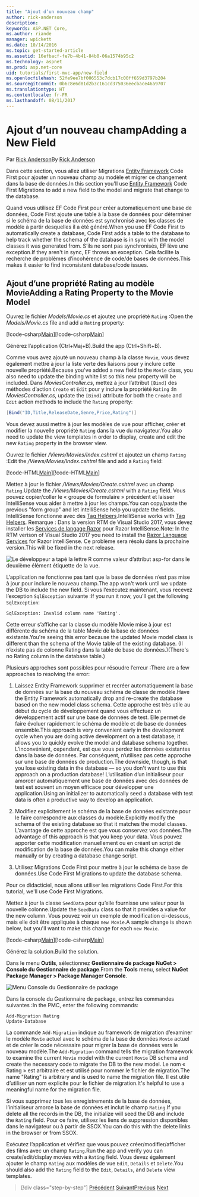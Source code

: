 ```yaml
---
title: "Ajout d’un nouveau champ"
author: rick-anderson
description: 
keywords: ASP.NET Core,
ms.author: riande
manager: wpickett
ms.date: 10/14/2016
ms.topic: get-started-article
ms.assetid: 16efbacf-fe7b-4b41-84b0-06a1574b95c2
ms.technology: aspnet
ms.prod: asp.net-core
uid: tutorials/first-mvc-app/new-field
ms.openlocfilehash: 52fe9ee7bf006553c7dcb17c00ff659d3797b204
ms.sourcegitcommit: 0b6c8e6d81d2b3c161cd375036eecbace46a9707
ms.translationtype: HT
ms.contentlocale: fr-FR
ms.lasthandoff: 08/11/2017
---
```

# <a name="adding-a-new-field"></a><span data-ttu-id="6379d-103">Ajout d’un nouveau champ</span><span class="sxs-lookup"><span data-stu-id="6379d-103">Adding a New Field</span></span>

<span data-ttu-id="6379d-104">Par [Rick Anderson](https://twitter.com/RickAndMSFT)</span><span class="sxs-lookup"><span data-stu-id="6379d-104">By [Rick Anderson](https://twitter.com/RickAndMSFT)</span></span>

<span data-ttu-id="6379d-105">Dans cette section, vous allez utiliser Migrations [Entity Framework](http://docs.efproject.net/en/latest/platforms/aspnetcore/new-db.html) Code First pour ajouter un nouveau champ au modèle et migrer ce changement dans la base de données.</span><span class="sxs-lookup"><span data-stu-id="6379d-105">In this section you'll use [Entity Framework](http://docs.efproject.net/en/latest/platforms/aspnetcore/new-db.html) Code First Migrations to add a new field to the model and migrate that change to the database.</span></span>

<span data-ttu-id="6379d-106">Quand vous utilisez EF Code First pour créer automatiquement une base de données, Code First ajoute une table à la base de données pour déterminer si le schéma de la base de données est synchronisé avec les classes de modèle à partir desquelles il a été généré.</span><span class="sxs-lookup"><span data-stu-id="6379d-106">When you use EF Code First to automatically create a database, Code First adds a table to the database to help track whether the schema of the database is in sync with the model classes it was generated from.</span></span> <span data-ttu-id="6379d-107">S’ils ne sont pas synchronisés, EF lève une exception.</span><span class="sxs-lookup"><span data-stu-id="6379d-107">If they aren't in sync, EF throws an exception.</span></span> <span data-ttu-id="6379d-108">Cela facilite la recherche de problèmes d’incohérence de code/de bases de données.</span><span class="sxs-lookup"><span data-stu-id="6379d-108">This makes it easier to find inconsistent database/code issues.</span></span>

## <a name="adding-a-rating-property-to-the-movie-model"></a><span data-ttu-id="6379d-109">Ajout d’une propriété Rating au modèle Movie</span><span class="sxs-lookup"><span data-stu-id="6379d-109">Adding a Rating Property to the Movie Model</span></span>

<span data-ttu-id="6379d-110">Ouvrez le fichier *Models/Movie.cs* et ajoutez une propriété `Rating` :</span><span class="sxs-lookup"><span data-stu-id="6379d-110">Open the *Models/Movie.cs* file and add a `Rating` property:</span></span>

<span data-ttu-id="6379d-111">[!code-csharp[Main](start-mvc/sample/MvcMovie/Models/MovieDateRating.cs?highlight=11&range=7-18)]</span><span class="sxs-lookup"><span data-stu-id="6379d-111">[!code-csharp[Main](start-mvc/sample/MvcMovie/Models/MovieDateRating.cs?highlight=11&range=7-18)]</span></span>

<span data-ttu-id="6379d-112">Générez l’application (Ctrl+Maj+B).</span><span class="sxs-lookup"><span data-stu-id="6379d-112">Build the app (Ctrl+Shift+B).</span></span>

<span data-ttu-id="6379d-113">Comme vous avez ajouté un nouveau champ à la classe `Movie`, vous devez également mettre à jour la liste verte des liaisons pour y inclure cette nouvelle propriété.</span><span class="sxs-lookup"><span data-stu-id="6379d-113">Because you've added a new field to the `Movie` class, you also need to update the binding white list so this new property will be included.</span></span> <span data-ttu-id="6379d-114">Dans *MoviesController.cs*, mettez à jour l’attribut `[Bind]` des méthodes d’action `Create` et `Edit` pour y inclure la propriété `Rating` :</span><span class="sxs-lookup"><span data-stu-id="6379d-114">In *MoviesController.cs*, update the `[Bind]` attribute for both the `Create` and `Edit` action methods to include the `Rating` property:</span></span>

```csharp
[Bind("ID,Title,ReleaseDate,Genre,Price,Rating")]
   ```

<span data-ttu-id="6379d-115">Vous devez aussi mettre à jour les modèles de vue pour afficher, créer et modifier la nouvelle propriété `Rating` dans la vue du navigateur.</span><span class="sxs-lookup"><span data-stu-id="6379d-115">You also need to update the view templates in order to display, create and edit the new `Rating` property in the browser view.</span></span>

<span data-ttu-id="6379d-116">Ouvrez le fichier */Views/Movies/Index.cshtml* et ajoutez un champ `Rating` :</span><span class="sxs-lookup"><span data-stu-id="6379d-116">Edit the */Views/Movies/Index.cshtml* file and add a `Rating` field:</span></span>

<span data-ttu-id="6379d-117">[!code-HTML[Main](start-mvc/sample/MvcMovie/Views/Movies/IndexGenreRating.cshtml?highlight=17,39&range=24-64)]</span><span class="sxs-lookup"><span data-stu-id="6379d-117">[!code-HTML[Main](start-mvc/sample/MvcMovie/Views/Movies/IndexGenreRating.cshtml?highlight=17,39&range=24-64)]</span></span>

<span data-ttu-id="6379d-118">Mettez à jour le fichier */Views/Movies/Create.cshtml* avec un champ `Rating`.</span><span class="sxs-lookup"><span data-stu-id="6379d-118">Update the */Views/Movies/Create.cshtml* with a `Rating` field.</span></span> <span data-ttu-id="6379d-119">Vous pouvez copier/coller le « groupe de formulaire » précédent et laisser IntelliSense vous aider à mettre à jour les champs.</span><span class="sxs-lookup"><span data-stu-id="6379d-119">You can copy/paste the previous "form group" and let intelliSense help you update the fields.</span></span> <span data-ttu-id="6379d-120">IntelliSense fonctionne avec des [Tag Helpers](xref:mvc/views/tag-helpers/intro).</span><span class="sxs-lookup"><span data-stu-id="6379d-120">IntelliSense works with [Tag Helpers](xref:mvc/views/tag-helpers/intro).</span></span> <span data-ttu-id="6379d-121">Remarque : Dans la version RTM de Visual Studio 2017, vous devez installer les [Services de langage Razor](https://marketplace.visualstudio.com/items?itemName=ms-madsk.RazorLanguageServices) pour Razor IntelliSense.</span><span class="sxs-lookup"><span data-stu-id="6379d-121">Note: In the RTM verison of Visual Studio 2017 you need to install the [Razor Language Services](https://marketplace.visualstudio.com/items?itemName=ms-madsk.RazorLanguageServices) for Razor intelliSense.</span></span> <span data-ttu-id="6379d-122">Ce problème sera résolu dans la prochaine version.</span><span class="sxs-lookup"><span data-stu-id="6379d-122">This will be fixed in the next release.</span></span>

![Le développeur a tapé la lettre R comme valeur d’attribut asp-for dans le deuxième élément étiquette de la vue.](new-field/_static/cr.png)

<span data-ttu-id="6379d-126">L’application ne fonctionne pas tant que la base de données n’est pas mise à jour pour inclure le nouveau champ.</span><span class="sxs-lookup"><span data-stu-id="6379d-126">The app won't work until we update the DB to include the new field.</span></span> <span data-ttu-id="6379d-127">Si vous l’exécutez maintenant, vous recevez l’exception `SqlException` suivante :</span><span class="sxs-lookup"><span data-stu-id="6379d-127">If you run it now, you'll get the following `SqlException`:</span></span>

`SqlException: Invalid column name 'Rating'.`

<span data-ttu-id="6379d-128">Cette erreur s’affiche car la classe du modèle Movie mise à jour est différente du schéma de la table Movie de la base de données existante.</span><span class="sxs-lookup"><span data-stu-id="6379d-128">You're seeing this error because the updated Movie model class is different than the schema of the Movie table of the existing database.</span></span> <span data-ttu-id="6379d-129">(Il n’existe pas de colonne Rating dans la table de base de données.)</span><span class="sxs-lookup"><span data-stu-id="6379d-129">(There's no Rating column in the database table.)</span></span>

<span data-ttu-id="6379d-130">Plusieurs approches sont possibles pour résoudre l’erreur :</span><span class="sxs-lookup"><span data-stu-id="6379d-130">There are a few approaches to resolving the error:</span></span>

1. <span data-ttu-id="6379d-131">Laissez Entity Framework supprimer et recréer automatiquement la base de données sur la base du nouveau schéma de classe de modèle.</span><span class="sxs-lookup"><span data-stu-id="6379d-131">Have the Entity Framework automatically drop and re-create the database based on the new model class schema.</span></span> <span data-ttu-id="6379d-132">Cette approche est très utile au début du cycle de développement quand vous effectuez un développement actif sur une base de données de test. Elle permet de faire évoluer rapidement le schéma de modèle et de base de données ensemble.</span><span class="sxs-lookup"><span data-stu-id="6379d-132">This approach is very convenient early in the development cycle when you are doing active development on a test database; it allows you to quickly evolve the model and database schema together.</span></span> <span data-ttu-id="6379d-133">L’inconvénient, cependant, est que vous perdez les données existantes dans la base de données. Par conséquent, n’utilisez pas cette approche sur une base de données de production.</span><span class="sxs-lookup"><span data-stu-id="6379d-133">The downside, though, is that you lose existing data in the database — so you don't want to use this approach on a production database!</span></span> <span data-ttu-id="6379d-134">L’utilisation d’un initialiseur pour amorcer automatiquement une base de données avec des données de test est souvent un moyen efficace pour développer une application.</span><span class="sxs-lookup"><span data-stu-id="6379d-134">Using an initializer to automatically seed a database with test data is often a productive way to develop an application.</span></span>

2. <span data-ttu-id="6379d-135">Modifiez explicitement le schéma de la base de données existante pour le faire correspondre aux classes du modèle.</span><span class="sxs-lookup"><span data-stu-id="6379d-135">Explicitly modify the schema of the existing database so that it matches the model classes.</span></span> <span data-ttu-id="6379d-136">L’avantage de cette approche est que vous conservez vos données.</span><span class="sxs-lookup"><span data-stu-id="6379d-136">The advantage of this approach is that you keep your data.</span></span> <span data-ttu-id="6379d-137">Vous pouvez apporter cette modification manuellement ou en créant un script de modification de la base de données.</span><span class="sxs-lookup"><span data-stu-id="6379d-137">You can make this change either manually or by creating a database change script.</span></span>

3. <span data-ttu-id="6379d-138">Utilisez Migrations Code First pour mettre à jour le schéma de base de données.</span><span class="sxs-lookup"><span data-stu-id="6379d-138">Use Code First Migrations to update the database schema.</span></span>

<span data-ttu-id="6379d-139">Pour ce didacticiel, nous allons utiliser les migrations Code First.</span><span class="sxs-lookup"><span data-stu-id="6379d-139">For this tutorial, we'll use Code First Migrations.</span></span>

<span data-ttu-id="6379d-140">Mettez à jour la classe `SeedData` pour qu’elle fournisse une valeur pour la nouvelle colonne.</span><span class="sxs-lookup"><span data-stu-id="6379d-140">Update the `SeedData` class so that it provides a value for the new column.</span></span> <span data-ttu-id="6379d-141">Vous pouvez voir un exemple de modification ci-dessous, mais elle doit être appliquée à chaque `new Movie`.</span><span class="sxs-lookup"><span data-stu-id="6379d-141">A sample change is shown below, but you'll want to make this change for each `new Movie`.</span></span>

<span data-ttu-id="6379d-142">[!code-csharp[Main](start-mvc/sample/MvcMovie/Models/SeedDataRating.cs?name=snippet1&highlight=6)]</span><span class="sxs-lookup"><span data-stu-id="6379d-142">[!code-csharp[Main](start-mvc/sample/MvcMovie/Models/SeedDataRating.cs?name=snippet1&highlight=6)]</span></span>

<span data-ttu-id="6379d-143">Générez la solution.</span><span class="sxs-lookup"><span data-stu-id="6379d-143">Build the solution.</span></span>

<span data-ttu-id="6379d-144">Dans le menu **Outils**, sélectionnez **Gestionnaire de package NuGet > Console du Gestionnaire de package**.</span><span class="sxs-lookup"><span data-stu-id="6379d-144">From the **Tools** menu, select **NuGet Package Manager > Package Manager Console**.</span></span>

  ![Menu Console du Gestionnaire de package](adding-model/_static/pmc.png)

<span data-ttu-id="6379d-146">Dans la console du Gestionnaire de package, entrez les commandes suivantes :</span><span class="sxs-lookup"><span data-stu-id="6379d-146">In the PMC, enter the following commands:</span></span>

```PMC
Add-Migration Rating
Update-Database
```

<span data-ttu-id="6379d-147">La commande `Add-Migration` indique au framework de migration d’examiner le modèle `Movie` actuel avec le schéma de la base de données `Movie` actuel et de créer le code nécessaire pour migrer la base de données vers le nouveau modèle.</span><span class="sxs-lookup"><span data-stu-id="6379d-147">The `Add-Migration` command tells the migration framework to examine the current `Movie` model with the current `Movie` DB schema and create the necessary code to migrate the DB to the new model.</span></span> <span data-ttu-id="6379d-148">Le nom « Rating » est arbitraire et est utilisé pour nommer le fichier de migration.</span><span class="sxs-lookup"><span data-stu-id="6379d-148">The name "Rating" is arbitrary and is used to name the migration file.</span></span> <span data-ttu-id="6379d-149">Il est utile d’utiliser un nom explicite pour le fichier de migration.</span><span class="sxs-lookup"><span data-stu-id="6379d-149">It's helpful to use a meaningful name for the migration file.</span></span>

<span data-ttu-id="6379d-150">Si vous supprimez tous les enregistrements de la base de données, l’initialiseur amorce la base de données et inclut le champ `Rating`.</span><span class="sxs-lookup"><span data-stu-id="6379d-150">If you delete all the records in the DB, the initialize will seed the DB and include the `Rating` field.</span></span> <span data-ttu-id="6379d-151">Pour ce faire, utilisez les liens de suppression disponibles dans le navigateur ou à partir de SSOX.</span><span class="sxs-lookup"><span data-stu-id="6379d-151">You can do this with the delete links in the browser or from SSOX.</span></span>

<span data-ttu-id="6379d-152">Exécutez l’application et vérifiez que vous pouvez créer/modifier/afficher des films avec un champ `Rating`.</span><span class="sxs-lookup"><span data-stu-id="6379d-152">Run the app and verify you can create/edit/display movies with a `Rating` field.</span></span> <span data-ttu-id="6379d-153">Vous devez également ajouter le champ `Rating` aux modèles de vue `Edit`, `Details` et `Delete`.</span><span class="sxs-lookup"><span data-stu-id="6379d-153">You should also add the `Rating` field to the `Edit`, `Details`, and `Delete` view templates.</span></span>

>[!div class="step-by-step"]
<span data-ttu-id="6379d-154">[Précédent](search.md)
[Suivant](validation.md)</span><span class="sxs-lookup"><span data-stu-id="6379d-154">[Previous](search.md)
[Next](validation.md)</span></span>  
